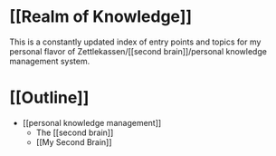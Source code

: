 # [[Realm of Knowledge]]
This is a constantly updated index of entry points and topics for my personal flavor of Zettlekassen/[[second brain]]/personal knowledge management system.
# [[Outline]]
- [[personal knowledge management]]
	- The [[second brain]]
	- [[My Second Brain]]